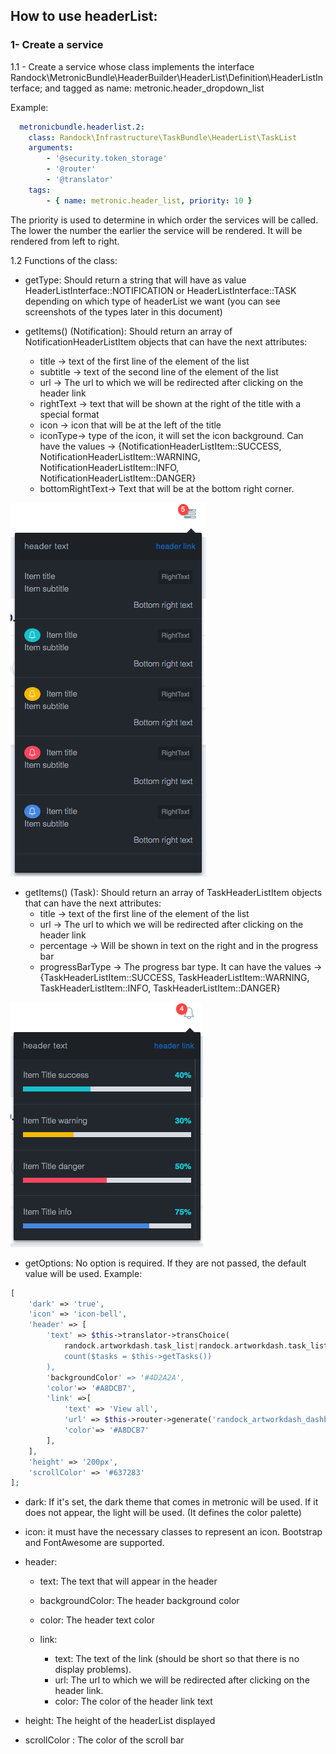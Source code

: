 ## How to use headerList:
 
### 1- Create a service 

1.1 - Create a service whose class implements the interface Randock\MetronicBundle\HeaderBuilder\HeaderList\Definition\HeaderListInterface; and tagged as name: metronic.header_dropdown_list

Example: 
```yaml
  metronicbundle.headerlist.2:
    class: Randock\Infrastructure\TaskBundle\HeaderList\TaskList
    arguments:
        - '@security.token_storage'
        - '@router'
        - '@translator'
    tags:
        - { name: metronic.header_list, priority: 10 }
```

The priority is used to determine in which order the services will be called. The lower the number the earlier the service will be rendered. It will be rendered from left to right.


  
1.2 Functions of the class:
- getType: Should return a string that will have as value HeaderListInterface::NOTIFICATION or HeaderListInterface::TASK depending on which type of headerList we want (you can see screenshots of the types later in this document)
 
- getItems() (Notification): Should return an array of NotificationHeaderListItem objects that can have the next attributes:
  - title →  text of the first line of the element of the list
  - subtitle → text of the second line of the element of the list
  - url → The url to which we will be redirected after clicking on the header link
  - rightText → text that will be shown at the right of the title with a special format 
  - icon → icon that will be at the left of the title
  - iconType→ type of the icon, it will set the icon background. 
  Can have the values → {NotificationHeaderListItem::SUCCESS, NotificationHeaderListItem::WARNING, 
  NotificationHeaderListItem::INFO, NotificationHeaderListItem::DANGER}
  - bottomRightText→ Text that will be at the bottom right corner.

![alt text](img/NotificationHeaderList.png)

- getItems() (Task): Should return an array of TaskHeaderListItem objects that can have the next attributes:
  - title →  text of the first line of the element of the list
  - url → The url to which we will be redirected after clicking on the header link
  - percentage → Will be shown in text on the right and in the progress bar
  - progressBarType → The progress bar type. It can have the values → {TaskHeaderListItem::SUCCESS, TaskHeaderListItem::WARNING, 
                                                                         TaskHeaderListItem::INFO, TaskHeaderListItem::DANGER}

![alt text](img/TaskHeaderList.png)


  - getOptions:
No option is required. If they are not passed, the default value will be used.
Example:
```php
[
    'dark' => 'true',
    'icon' => 'icon-bell',
    'header' => [
        'text' => $this->translator->transChoice(
            randock.artworkdash.task_list|randock.artworkdash.task_list_plural',
            count($tasks = $this->getTasks())
        ),
        'backgroundColor' => '#4D2A2A',
        'color'=> '#A8DCB7',
        'link' =>[
            'text' => 'View all',
            'url' => $this->router->generate('randock_artworkdash_dashboard_home'),
            'color'=> '#A8DCB7'
        ],
    ],
    'height' => '200px',
    'scrollColor' => '#637283'
];
```
- dark: If it's set, the dark theme that comes in metronic will be used. If it does not appear, the light will be used. (It defines the color palette)
 
- icon: it must have the necessary classes to represent an icon. Bootstrap and FontAwesome are supported.
 
- header:
  - text: The text that will appear in the header
  - backgroundColor: The header background color
  - color: The header text color
	
  - link:
    - text: The text of the link (should be short so that there is no display problems).
    - url: The url to which we will be redirected after clicking on the header link.
    - color: The color of the header link text
 
- height: The height of the headerList displayed
- scrollColor : The color of the scroll bar
 
 
